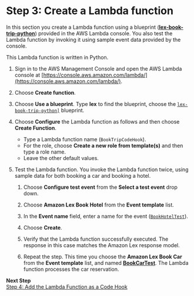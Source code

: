 # Step 3: Create a Lambda function

In this section you create a Lambda function using a blueprint ([**lex-book-trip-python**](../source/lex-book-trip-python.js)) provided in the AWS Lambda console. You also test the Lambda function by invoking it using sample event data provided by the console.

This Lambda function is written in Python.

1. Sign in to the AWS Management Console and open the AWS Lambda console at [https://console.aws.amazon.com/lambda/](https://console.aws.amazon.com/lambda/).

1. Choose **Create function**.

1. Choose **Use a blueprint**. Type **lex** to find the blueprint, choose the [`lex-book-trip-python]`](../source/lex-book-trip-python.js) blueprint.

1. Choose **Configure** the Lambda function as follows and then choose **Create Function**.
   + Type a Lambda function name (`BookTripCodeHook`).
   + For the role, choose **Create a new role from template(s)** and then type a role name.
   + Leave the other default values.

1. Test the Lambda function. You invoke the Lambda function twice, using sample data for both booking a car and booking a hotel. 

   1. Choose **Configure test event** from the **Select a test event** drop down.

   1. Choose **Amazon Lex Book Hotel** from the **Event template** list.

   1. In the **Event name** field, enter a name for the event ([`BookHotelTest`](../source/lex-book-hotel-test.json)).

   1. Choose **Create**.

   1. Verify that the Lambda function successfully executed. The response in this case matches the Amazon Lex response model.

   1. Repeat the step. This time you choose the **Amazon Lex Book Car** from the **Event template** list, and named [**BookCarTest**](../source/lex-book-car-test.json). The Lambda function processes the car reservation.

**Next Step**  
[Step 4: Add the Lambda Function as a Code Hook](ex3-step4.md)
